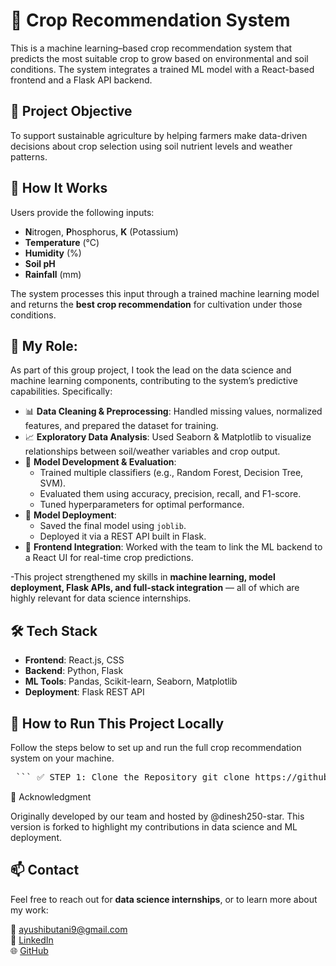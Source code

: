 # 🌾 Crop Recommendation System

This is a machine learning–based crop recommendation system that predicts the most suitable crop to grow based on environmental and soil conditions. The system integrates a trained ML model with a React-based frontend and a Flask API backend.

## 🎯 Project Objective

To support sustainable agriculture by helping farmers make data-driven decisions about crop selection using soil nutrient levels and weather patterns.


## 🧠 How It Works

Users provide the following inputs:
- **N**itrogen, **P**hosphorus, **K** (Potassium)
- **Temperature** (°C)
- **Humidity** (%)
- **Soil pH**
- **Rainfall** (mm)

The system processes this input through a trained machine learning model and returns the **best crop recommendation** for cultivation under those conditions.


## 💼 My Role: 

As part of this group project, I took the lead on the data science and machine learning components, contributing to the system’s predictive capabilities. Specifically:

- 📊 **Data Cleaning & Preprocessing**: Handled missing values, normalized features, and prepared the dataset for training.
- 📈 **Exploratory Data Analysis**: Used Seaborn & Matplotlib to visualize relationships between soil/weather variables and crop output.
- 🧪 **Model Development & Evaluation**:
  - Trained multiple classifiers (e.g., Random Forest, Decision Tree, SVM).
  - Evaluated them using accuracy, precision, recall, and F1-score.
  - Tuned hyperparameters for optimal performance.
- 💾 **Model Deployment**:
  - Saved the final model using `joblib`.
  - Deployed it via a REST API built in Flask.
- 🔁 **Frontend Integration**: Worked with the team to link the ML backend to a React UI for real-time crop predictions.

-This project strengthened my skills in **machine learning, model deployment, Flask APIs, and full-stack integration** — all of which are highly relevant for data science internships.


## 🛠️ Tech Stack

- **Frontend**: React.js, CSS
- **Backend**: Python, Flask
- **ML Tools**: Pandas, Scikit-learn, Seaborn, Matplotlib
- **Deployment**: Flask REST API

## 🚀 How to Run This Project Locally

Follow the steps below to set up and run the full crop recommendation system on your machine.

<pre> ``` ✅ STEP 1: Clone the Repository git clone https://github.com/AyushiButani/recommendation-system.git cd recommendation-system ✅ STEP 2: Run the Backend (Flask API) cd src/django-ML-API # (Optional) Create a virtual environment python -m venv venv source venv/bin/activate # For macOS/Linux venv\Scripts\activate # For Windows # Install dependencies pip install -r requirements.txt # Start Flask server python app.py 🔗 Backend running at: http://localhost:5000 ✅ STEP 3: Run the Frontend (React App) cd ../.. # Go back to root folder npm install # Install frontend dependencies npm start # Start React app 🔗 Frontend running at: http://localhost:3000 ``` </pre>

👥 Acknowledgment

Originally developed by our team and hosted by @dinesh250-star.
This version is forked to highlight my contributions in data science and ML deployment.

## 📫 Contact

Feel free to reach out for **data science internships**, or to learn more about my work:

📧 ayushibutani9@gmail.com  
🔗 [LinkedIn](https://www.linkedin.com/in/ayushi-butani/)  
🌐 [GitHub](https://github.com/AyushiButani)




